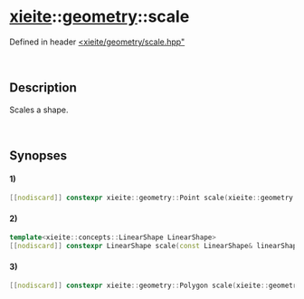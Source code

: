 # [xieite](../../xieite.md)\:\:[geometry](../../geometry.md)\:\:scale
Defined in header [<xieite/geometry/scale.hpp"](../../../include/xieite/geometry/scale.hpp)

&nbsp;

## Description
Scales a shape.

&nbsp;

## Synopses
#### 1)
```cpp
[[nodiscard]] constexpr xieite::geometry::Point scale(xieite::geometry::Point point, double scale, xieite::geometry::Point pivot = xieite::geometry::Point(0, 0)) noexcept;
```
#### 2)
```cpp
template<xieite::concepts::LinearShape LinearShape>
[[nodiscard]] constexpr LinearShape scale(const LinearShape& linearShape, double scale, xieite::geometry::Point pivot = xieite::geometry::Point(0, 0)) noexcept;
```
#### 3)
```cpp
[[nodiscard]] constexpr xieite::geometry::Polygon scale(xieite::geometry::Polygon polygon, double scale, xieite::geometry::Point pivot = xieite::geometry::Point(0, 0)) noexcept;
```

